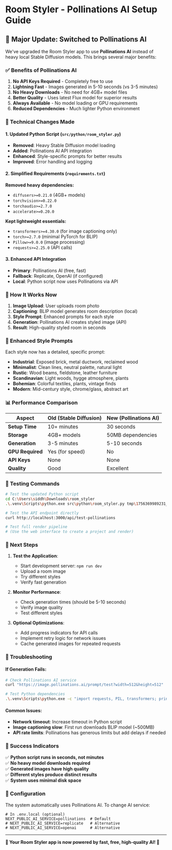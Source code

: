 # Room Styler - Pollinations AI Setup Guide

## 🎉 Major Update: Switched to Pollinations AI

We've upgraded the Room Styler app to use **Pollinations AI** instead of heavy local Stable Diffusion models. This brings several major benefits:

### ✅ Benefits of Pollinations AI

1. **No API Keys Required** - Completely free to use
2. **Lightning Fast** - Images generated in 5-10 seconds (vs 3-5 minutes)
3. **No Heavy Downloads** - No need for 4GB+ model files
4. **Better Quality** - Uses latest Flux model for superior results
5. **Always Available** - No model loading or GPU requirements
6. **Reduced Dependencies** - Much lighter Python environment

### 🔧 Technical Changes Made

#### 1. Updated Python Script (`src/python/room_styler.py`)

- **Removed**: Heavy Stable Diffusion model loading
- **Added**: Pollinations AI API integration
- **Enhanced**: Style-specific prompts for better results
- **Improved**: Error handling and logging

#### 2. Simplified Requirements (`requirements.txt`)

**Removed heavy dependencies:**

- `diffusers>=0.21.0` (4GB+ models)
- `torchvision>=0.22.0`
- `torchaudio>=2.7.0`
- `accelerate>=0.20.0`

**Kept lightweight essentials:**

- `transformers>=4.30.0` (for image captioning only)
- `torch>=2.7.0` (minimal PyTorch for BLIP)
- `Pillow>=9.0.0` (image processing)
- `requests>=2.25.0` (API calls)

#### 3. Enhanced API Integration

- **Primary**: Pollinations AI (free, fast)
- **Fallback**: Replicate, OpenAI (if configured)
- **Local**: Python script now uses Pollinations via API

### 🚀 How It Works Now

1. **Image Upload**: User uploads room photo
2. **Captioning**: BLIP model generates room description (local)
3. **Style Prompt**: Enhanced prompts for each style
4. **Generation**: Pollinations AI creates styled image (API)
5. **Result**: High-quality styled room in seconds

### 🎨 Enhanced Style Prompts

Each style now has a detailed, specific prompt:

- **Industrial**: Exposed brick, metal ductwork, reclaimed wood
- **Minimalist**: Clean lines, neutral palette, natural light
- **Rustic**: Wood beams, fieldstone, leather furniture
- **Scandinavian**: Light woods, hygge atmosphere, plants
- **Bohemian**: Colorful textiles, plants, vintage finds
- **Modern**: Mid-century style, chrome/glass, abstract art

### 📊 Performance Comparison

| Aspect           | Old (Stable Diffusion) | New (Pollinations AI) |
| ---------------- | ---------------------- | --------------------- |
| **Setup Time**   | 10+ minutes            | 30 seconds            |
| **Storage**      | 4GB+ models            | 50MB dependencies     |
| **Generation**   | 3-5 minutes            | 5-10 seconds          |
| **GPU Required** | Yes (for speed)        | No                    |
| **API Keys**     | None                   | None                  |
| **Quality**      | Good                   | Excellent             |

### 🧪 Testing Commands

```bash
# Test the updated Python script
cd C:\Users\siddh\Downloads\room_styler
.\.venv\Scripts\python.exe src\python\room_styler.py tmp\1756369989231_room.png "Modern" tmp\test_output.png

# Test the API endpoint directly
curl http://localhost:3000/api/test-pollinations

# Test full render pipeline
# (Use the web interface to create a project and render)
```

### 🎯 Next Steps

1. **Test the Application**:

   - Start development server: `npm run dev`
   - Upload a room image
   - Try different styles
   - Verify fast generation

2. **Monitor Performance**:

   - Check generation times (should be 5-10 seconds)
   - Verify image quality
   - Test different styles

3. **Optional Optimizations**:
   - Add progress indicators for API calls
   - Implement retry logic for network issues
   - Cache generated images for repeated requests

### 🐛 Troubleshooting

#### If Generation Fails:

```bash
# Check Pollinations AI service
curl "https://image.pollinations.ai/prompt/test?width=512&height=512"

# Test Python dependencies
.\.venv\Scripts\python.exe -c "import requests, PIL, transformers; print('All dependencies OK')"
```

#### Common Issues:

- **Network timeout**: Increase timeout in Python script
- **Image captioning slow**: First run downloads BLIP model (~500MB)
- **API rate limits**: Pollinations has generous limits but add delays if needed

### 🎉 Success Indicators

✅ **Python script runs in seconds, not minutes**  
✅ **No heavy model downloads required**  
✅ **Generated images have high quality**  
✅ **Different styles produce distinct results**  
✅ **System uses minimal disk space**

### 📝 Configuration

The system automatically uses Pollinations AI. To change AI service:

```env
# In .env.local (optional)
NEXT_PUBLIC_AI_SERVICE=pollinations  # Default
# NEXT_PUBLIC_AI_SERVICE=replicate   # Alternative
# NEXT_PUBLIC_AI_SERVICE=openai      # Alternative
```

---

**🎨 Your Room Styler app is now powered by fast, free, high-quality AI! 🚀**
